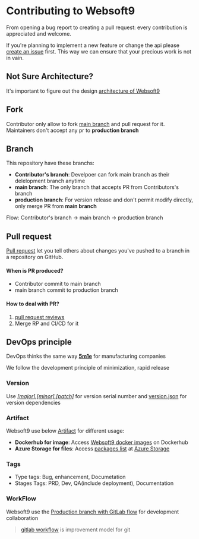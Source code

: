 # Contributing to Websoft9

From opening a bug report to creating a pull request: every contribution is appreciated and welcome.   

If you're planning to implement a new feature or change the api please [create an issue](https://github.com/websoft9/websoft9/issues/new/choose) first. This way we can ensure that your precious work is not in vain.


##  Not Sure Architecture?

It's important to figure out the design [architecture of Websoft9](docs/architecture.md)

## Fork

Contributor only allow to fork [main branch](https://github.com/Websoft9/websoft9/tree/main) and pull request for it. Maintainers don't accept any pr to **production branch**

## Branch

This repository have these branchs:  

* **Contributor's branch**: Develpoer can fork main branch as their delelopment branch anytime 
* **main branch**: The only branch that accepts PR from Contributors's branch 
* **production branch**: For version release and don't permit modify directly, only merge PR from **main branch**


Flow: Contributor's branch → main branch → production branch


## Pull request

[Pull request](https://docs.github.com/pull-requests) let you tell others about changes you've pushed to a branch in a repository on GitHub.

#### When is PR produced?

* Contributor commit to main branch
* main branch commit to production branch

#### How to deal with PR?

1. [pull request reviews](https://docs.github.com/en/pull-requests/collaborating-with-pull-requests/reviewing-changes-in-pull-requests/about-pull-request-reviews)
2. Merge RP and CI/CD for it

## DevOps principle

DevOps thinks the same way **[5m1e](https://www.dgmfmoldclamps.com/what-is-5m1e-in-injection-molding-industry/)** for manufacturing companies

We follow the development principle of minimization, rapid release

### Version

Use *[[major].[minor].[patch]](https://semver.org/lang/zh-CN/)* for version serial number and [version.json](../version.json) for version dependencies

### Artifact

Websoft9 use below [Artifact](https://jfrog.com/devops-tools/article/what-is-a-software-artifact/) for different usage:  

* **Dockerhub for image**: Access [Websoft9 docker images](https://hub.docker.com/u/websoft9dev) on Dockerhub
* **Azure Storage for files**: Access [packages list](https://artifact.azureedge.net/release?restype=container&comp=list) at [Azure Storage](https://learn.microsoft.com/en-us/azure/storage/storage-dotnet-how-to-use-blobs#list-the-blobs-in-a-container)

### Tags

- Type tags: Bug, enhancement, Documetation
- Stages Tags: PRD, Dev, QA(include deployment), Documentation

### WorkFlow

Websoft9 use the [Production branch with GitLab flow](https://cm-gitlab.stanford.edu/help/workflow/gitlab_flow.md#production-branch-with-gitlab-flow) for development collaboration

> [gitlab workflow](https://docs.gitlab.com/ee/topics/gitlab_flow.html) is improvement model for git
